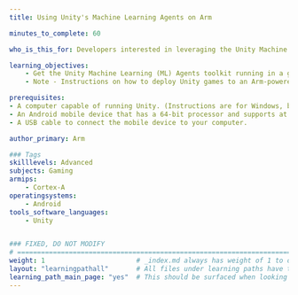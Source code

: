 ```yaml
---
title: Using Unity's Machine Learning Agents on Arm

minutes_to_complete: 60

who_is_this_for: Developers interested in leveraging the Unity Machine Learning Agents toolkit on Arm devices.

learning_objectives:
    - Get the Unity Machine Learning (ML) Agents toolkit running in a game that is deployable to Arm-powered Android devices.
    - Note - Instructions on how to deploy Unity games to an Arm-powered Android device and how to profile them are included in separate Learning Paths.

prerequisites:
- A computer capable of running Unity. (Instructions are for Windows, but could be adapted to other platforms.)
- An Android mobile device that has a 64-bit processor and supports at least Android 8.
- A USB cable to connect the mobile device to your computer.

author_primary: Arm

### Tags
skilllevels: Advanced
subjects: Gaming
armips:
    - Cortex-A
operatingsystems:
    - Android
tools_software_languages:
    - Unity


### FIXED, DO NOT MODIFY
# ================================================================================
weight: 1                       # _index.md always has weight of 1 to order correctly
layout: "learningpathall"       # All files under learning paths have this same wrapper
learning_path_main_page: "yes"  # This should be surfaced when looking for related content. Only set for _index.md of learning path content.
---
```

